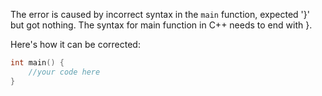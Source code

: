 The error is caused by incorrect syntax in the `main` function, expected '}' but got nothing. The syntax for main function in C++ needs to end with }. 

Here's how it can be corrected:
```cpp
int main() {
    //your code here
}
```

